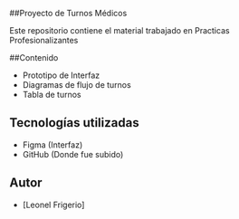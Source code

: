 ##Proyecto de Turnos Médicos

Este repositorio contiene el material trabajado en Practicas Profesionalizantes 

##Contenido

- Prototipo de Interfaz
- Diagramas de flujo de turnos
- Tabla de turnos

## Tecnologías utilizadas

- Figma (Interfaz)
- GitHub (Donde fue subido)

## Autor

- [Leonel Frigerio]

